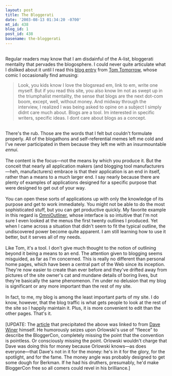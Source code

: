 ```yaml
---
layout: post
title: The Bloggerati
date: '2003-08-13 01:34:20 -0700'
mt_id: 438
blog_id: 1
post_id: 438
basename: the-bloggerati
---
```

<br />Regular readers may know that I am disdainful of the A-list, bloggerati mentality that pervades the blogosphere. I could never quite articulate what I disliked about it until I read this <a href="http://www.thismodernworld.com/weblog/mtarchives/week_2003_08_03.html#000936">blog entry</a> from <a href="http://www.thismodernworld.com/">Tom Tomorrow</a>, whose comic I occasionally find amusing:<blockquote>Look, you kids know I love the blogsread em, link to em, write one myself.  But if you read this site, you also know Im not as swept up in the triumphalist mentality, the sense that blogs are the next dot-com boom, except, well, without money.  And midway through the interview, I realized I was being asked to opine on a subject I simply didnt care much about.   Blogs are a tool.  Im interested in specific writers, specific ideas.  I dont care about blogs as a concept.</blockquote><br />There's the rub. Those are the words that I felt but couldn't formulate properly. All of the blogathons and self-referential memes left me cold and I've never participated in them because they left me with an insurmountable <em>ennui</em>.<br /><br />The content is the focus&#x2014;not the means by which you produce it. But the conceit that nearly all application makers (and blogging tool manufacturers&#x2014;heh, manufacturers) embrace is that their application is an end in itself, rather than a means to a much larger end. I say nearly because there are plenty of examples of applications designed for a specific purpose that were designed to get out of your way.<br /><br />You can open these sorts of applications up with only the knowledge of its purpose and get to work immediately. You might not be able to do the most sophisticated stuff, but you can get productive quickly. My favorite example in this regard is <a href="http://www.omnigroup.com/applications/omnioutliner/">OmniOutliner</a>, whose interface is so intuitive that I'm not sure I even looked at the menus the first twenty outlines I produced. Yet when I came across a situation that didn't seem to fit the typical outline, the undiscovered power become quite apparent. I am still learning how to use it better, but it serves all of my needs.<br /><br />Like Tom, it's a tool. I don't give much thought to the notion of outlining beyond it being a means to an end. The attention given to blogging seems misguided, as far as I'm concerned. This is really no different than personal home pages, which have been a central part of the Web since its inception. They're now easier to create than ever before and they've drifted away from pictures of the site owner's cat and mundane details of boring lives, but they're basically the same phenomenon. I'm under no delusion that my blog is significant or any more important than the rest of my site.<br /><br />In fact, to me, my blog is among the least important parts of my site. I do know, however, that the blog traffic is what gets people to look at the rest of the site so I happily maintain it. Plus, it is more convenient to edit than the other pages. That's it.<br /><br />[UPDATE: The <a href="http://www.theregister.co.uk/content/6/32315.html">article</a> that precipitated the above was linked to from <a href="http://scriptingnews.userland.com/2003/08/13#noFleecing">Dave Winer</a> himself. He humorously seizes upon Orlowski's use of "fleece" to describe the BloggerCon, completely missing the point that the convention is pointless. Or consciously missing the point. Orlowski wouldn't charge that Dave was doing this for money because Orlowski knows&#x2014;as does everyone&#x2014;that Dave's not in it for the money: he's in it for the glory, for the spotlight, and for the fame. The money angle was probably designed to get some dough for Berkman. If he had his druthers, presumably, he'd make BloggerCon free so all comers could revel in his brilliance.]<br /><br /><br />
